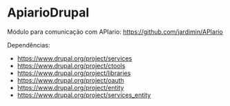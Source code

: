 # ApiarioDrupal

Módulo para comunicação com APIario: https://github.com/jardimin/APIario

Dependências:

 * https://www.drupal.org/project/services
 * https://www.drupal.org/project/ctools
 * https://www.drupal.org/project/libraries
 * https://www.drupal.org/project/oauth
 * https://www.drupal.org/project/entity
 * https://www.drupal.org/project/services_entity